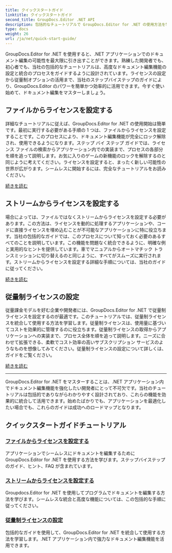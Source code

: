 ```yaml
---
title: クイックスタートガイド
linktitle: クイックスタートガイド
second_title: GroupDocs.Editor .NET API
description: 包括的なチュートリアルで GroupDocs.Editor for .NET の使用方法を学びます。ライセンスを設定し、機能を統合し、強力なドキュメント編集機能を有効にします。
type: docs
weight: 26
url: /ja/net/quick-start-guide/
---
```

GroupDocs.Editor for .NET を使用すると、.NET アプリケーションでのドキュメント編集の可能性を最大限に引き出すことができます。熟練した開発者でも、初心者でも、当社の包括的なチュートリアルは、高度なドキュメント編集機能の設定と統合のプロセスをガイドするように設計されています。ライセンスの設定から従量制オプションの活用まで、当社のステップバイステップのガイドにより、GroupDocs.Editor のパワーを簡単かつ効率的に活用できます。今すぐ使い始めて、ドキュメント編集をマスターしましょう。
## ファイルからライセンスを設定する

詳細なチュートリアルに従えば、GroupDocs.Editor for .NET の使用開始は簡単です。最初に実行する必要がある手順の 1 つは、ファイルからライセンスを設定することです。このプロセスにより、ドキュメント編集機能が完全にロック解除され、使用できるようになります。ステップ バイ ステップ ガイドでは、ライセンス ファイルの検索からアプリケーション内での実装まで、プロセスの各部分を順を追って説明します。お気に入りのゲームの新機能のロックを解除するのと同じように考えてください。ライセンスを設定すると、まったく新しい可能性の世界が広がります。シームレスに開始するには、完全なチュートリアルをお読みください。

[続きを読む](./set-license-from-file/)

## ストリームからライセンスを設定する

場合によっては、ファイルではなくストリームからライセンスを設定する必要があります。この方法は、ライセンスを動的に処理するアプリケーションや、コードに直接ライセンスを埋め込むことが不可能なアプリケーションに特に役立ちます。当社の包括的なガイドでは、このプロセスについて知っておく必要のあるすべてのことを説明しています。この機能を問題なく統合できるように、明確な例と実用的なヒントを提供しています。車でマニュアルからオートマチック トランスミッションに切り替えるのと同じように、すべてがスムーズに実行されます。ストリームからライセンスを設定する詳細な手順については、当社のガイドに従ってください。

[続きを読む](./set-license-from-stream/)

## 従量制ライセンスの設定

従量課金モデルを好む企業や開発者には、GroupDocs.Editor for .NET で従量制ライセンスを設定するのが最適です。このチュートリアルでは、従量制ライセンスを統合して使用する方法を学習します。従量制ライセンスは、使用量に基づいてコストを効果的に管理するのに役立ちます。従量制ライセンスの取得からアプリケーションへの実装まで、プロセス全体を順を追って説明します。ニーズに合わせて拡張できる、柔軟でコスト効率の高いサブスクリプション サービスのようなものを想像してみてください。従量制ライセンスの設定について詳しくは、ガイドをご覧ください。

[続きを読む](./set-metered-license/)

---

GroupDocs.Editor for .NET をマスターすることは、.NET アプリケーション内でドキュメント編集機能を強化したい開発者にとって不可欠です。当社のチュートリアルは包括的でありながらわかりやすく設計されており、これらの機能を効果的に統合して活用できます。始めたばかりでも、アプリケーションを最適化したい場合でも、これらのガイドは成功へのロードマップとなります。
## クイックスタートガイドチュートリアル
### [ファイルからライセンスを設定する](./set-license-from-file/)
アプリケーションでシームレスにドキュメントを編集するために GroupDocs.Editor for .NET を使用する方法を学びます。ステップバイステップのガイド、ヒント、FAQ が含まれています。
### [ストリームからライセンスを設定する](./set-license-from-stream/)
Groupdocs.Editor for .NET を使用してプログラムでドキュメントを編集する方法を学びます。シームレスな統合と高度な機能については、この包括的な手順に従ってください。
### [従量制ライセンスの設定](./set-metered-license/)
包括的なガイドを使用して、GroupDocs.Editor for .NET を統合して使用する方法を学習します。.NET アプリケーション内で強力なドキュメント編集機能を活用できます。